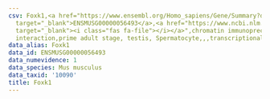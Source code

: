 ```yaml
---
csv: Foxk1,<a href="https://www.ensembl.org/Homo_sapiens/Gene/Summary?db=core;g=ENSMUSG00000056493"
  target="_blank">ENSMUSG00000056493</a>,<a href="https://www.ncbi.nlm.nih.gov/pubmed/25450459"
  target="_blank"><i class="fas fa-file"></i></a>",chromatin immunoprecipitation assay,direct
  interaction,prime adult stage, testis, Spermatocyte,,,transcriptional regulation,
data_alias: Foxk1
data_id: ENSMUSG00000056493
data_numevidence: 1
data_species: Mus musculus
data_taxid: '10090'
title: Foxk1
---
```

